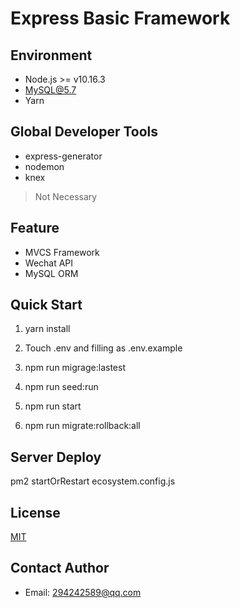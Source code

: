 # Express Basic Framework

## Environment

- Node.js >= v10.16.3
- MySQL@5.7
- Yarn

## Global Developer Tools

- express-generator
- nodemon
- knex

> Not Necessary

## Feature

- MVCS Framework
- Wechat API
- MySQL ORM

## Quick Start

1. yarn install

2. Touch .env and filling as .env.example

3. npm run migrage:lastest

4. npm run seed:run

6. npm run start

6. npm run migrate:rollback:all

## Server Deploy

pm2 startOrRestart ecosystem.config.js

## License
[MIT](LICENSE)

## Contact Author
- Email: 294242589@qq.com 